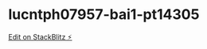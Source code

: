 # lucntph07957-bai1-pt14305

[Edit on StackBlitz ⚡️](https://stackblitz.com/edit/lucntph07957-bai1-pt14305)